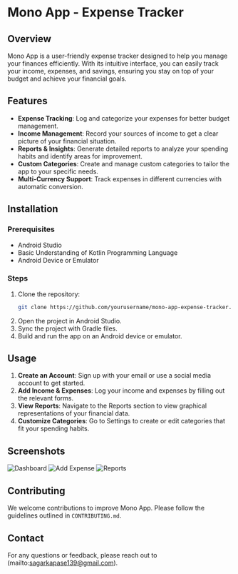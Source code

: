 # Mono App - Expense Tracker

## Overview

Mono App is a user-friendly expense tracker designed to help you manage your finances efficiently. With its intuitive interface, you can easily track your income, expenses, and savings, ensuring you stay on top of your budget and achieve your financial goals.

## Features

- **Expense Tracking**: Log and categorize your expenses for better budget management.
- **Income Management**: Record your sources of income to get a clear picture of your financial situation.
- **Reports & Insights**: Generate detailed reports to analyze your spending habits and identify areas for improvement.
- **Custom Categories**: Create and manage custom categories to tailor the app to your specific needs.
- **Multi-Currency Support**: Track expenses in different currencies with automatic conversion.


## Installation

### Prerequisites

- Android Studio
- Basic Understanding of Kotlin Programming Language
- Android Device or Emulator

### Steps

1. Clone the repository:
   ```bash
   git clone https://github.com/yourusername/mono-app-expense-tracker.git
   ```
2. Open the project in Android Studio.
3. Sync the project with Gradle files.
4. Build and run the app on an Android device or emulator.

## Usage

1. **Create an Account**: Sign up with your email or use a social media account to get started.
2. **Add Income & Expenses**: Log your income and expenses by filling out the relevant forms.
3. **View Reports**: Navigate to the Reports section to view graphical representations of your financial data.
4. **Customize Categories**: Go to Settings to create or edit categories that fit your spending habits.

## Screenshots

![Dashboard](path_to_dashboard_screenshot)
![Add Expense](path_to_add_expense_screenshot)
![Reports](path_to_reports_screenshot)

## Contributing

We welcome contributions to improve Mono App. Please follow the guidelines outlined in `CONTRIBUTING.md`.

## Contact

For any questions or feedback, please reach out to (mailto:sagarkapase139@gmail.com).
